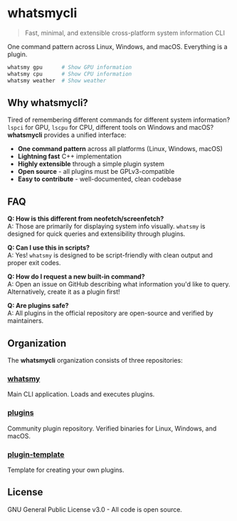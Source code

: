 # whatsmycli

> Fast, minimal, and extensible cross-platform system information CLI

One command pattern across Linux, Windows, and macOS. Everything is a plugin.

```bash
whatsmy gpu      # Show GPU information
whatsmy cpu      # Show CPU information  
whatsmy weather  # Show weather
```

## Why whatsmycli?

Tired of remembering different commands for different system information? `lspci` for GPU, `lscpu` for CPU, different tools on Windows and macOS? **whatsmycli** provides a unified interface:

- **One command pattern** across all platforms (Linux, Windows, macOS)
- **Lightning fast** C++ implementation
- **Highly extensible** through a simple plugin system
- **Open source** - all plugins must be GPLv3-compatible
- **Easy to contribute** - well-documented, clean codebase

## FAQ
**Q: How is this different from neofetch/screenfetch?**  
A: Those are primarily for displaying system info visually. `whatsmy` is designed for quick queries and extensibility through plugins.

**Q: Can I use this in scripts?**  
A: Yes! `whatsmy` is designed to be script-friendly with clean output and proper exit codes.

**Q: How do I request a new built-in command?**  
A: Open an issue on GitHub describing what information you'd like to query. Alternatively, create it as a plugin first!

**Q: Are plugins safe?**  
A: All plugins in the official repository are open-source and verified by maintainers.

## Organization

The **whatsmycli** organization consists of three repositories:

### [whatsmy](https://github.com/whatsmycli/whatsmy)
Main CLI application. Loads and executes plugins.

### [plugins](https://github.com/whatsmycli/plugins)
Community plugin repository. Verified binaries for Linux, Windows, and macOS.

### [plugin-template](https://github.com/whatsmycli/plugin-template)
Template for creating your own plugins.

## License

GNU General Public License v3.0 - All code is open source.
